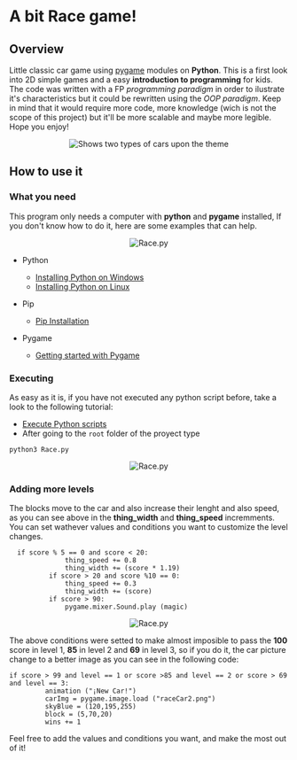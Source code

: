# A bit Race game!

## Overview

Little classic car game using [pygame](https://www.pygame.org/news) modules on **Python**. 
This is a first look into 2D simple games and a easy **introduction to programming** for kids. 
The code was written with a FP _programming paradigm_ in order to ilustrate it's characteristics but it could be rewritten using the _OOP paradigm_. Keep in mind that it would require more code, more knowledge (wich is not the scope of this project) but it'll be more scalable and maybe more legible.
Hope you enjoy!

<p align="center">
<picture>
  <source media="(prefers-color-scheme: dark)" srcset="https://github.com/uma-dev/Car-game/blob/main/raceCar2.png">
  <source media="(prefers-color-scheme: light)" srcset="https://github.com/uma-dev/Car-game/blob/main/raceCar.png">
  <img alt="Shows two types of cars upon the theme" src="https://github.com/uma-dev/Car-game/blob/main/raceCar.png">
</picture>
</p>

##  How to use it 

### What you need
This program only needs a computer with **python** and **pygame** installed, If you don't know how to do it, here are some examples that can help. 
<p align="center">
	<img alt="Race.py" src="https://user-images.githubusercontent.com/22565959/213778656-6eb6b171-4fac-4513-acab-e979311e582b.png">
</p>

- Python 
  - [Installing Python on Windows](https://learn.microsoft.com/en-us/windows/python/beginners)
  - [Installing Python on Linux](https://docs.python-guide.org/starting/install3/linux/)
  
- Pip 
  - [Pip Installation](https://pip.pypa.io/en/stable/installation/)
  
- Pygame 
  - [Getting started with Pygame](https://www.pygame.org/wiki/GettingStarted) 

### Executing
  As easy as it is, if you have not executed any python script before, take a look to the following tutorial:
  - [Execute Python scripts](https://pythonbasics.org/execute-python-scripts/)
  - After going to the `root` folder of the proyect type

  ```
  python3 Race.py 
  ```
<p align="center"> 
	<img alt="Race.py" src="https://user-images.githubusercontent.com/22565959/213778425-4bfe8d48-25f5-4d27-bf7a-d6d28a94cc0f.png">
</p>

### Adding more levels
  
  The blocks move to the car and also increase their lenght and also speed, as you can see above in the **thing_width** and **thing_speed** incremments. 
  You can set wathever values and conditions you want to customize the level changes.
  
  ```
    if score % 5 == 0 and score < 20:
				thing_speed += 0.8
				thing_width += (score * 1.19)
			if score > 20 and score %10 == 0:
				thing_speed += 0.3
				thing_width += (score)
			if score > 90:
				pygame.mixer.Sound.play (magic)
  ```
<p align="center"> 
	<img alt="Race.py" src="https://user-images.githubusercontent.com/22565959/213778562-2d267fe4-5cad-4be6-8729-b1bb30db2663.png">
</p>
 
  The above conditions were setted to make almost imposible to pass the **100** score in level 1, **85** in level 2 and **69** in level 3, so if you do it, the car picture change to a better image as you can see in the following code:
   ```
   if score > 99 and level == 1 or score >85 and level == 2 or score > 69 and level == 3:
			animation ("¡New Car!")
			carImg = pygame.image.load ("raceCar2.png")
			skyBlue = (120,195,255)
			block = (5,70,20)
			wins += 1
   ```
   
  Feel free to add the values and conditions you want, and make the most out of it!
